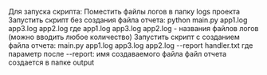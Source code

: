 Для запуска скрипта:
Поместить файлы логов в папку logs проекта
Запустить скрипт без создания файла отчета:
python main.py app1.log app3.log app2.log
где app1.log app3.log app2.log - названия файлов логов (можно вводить любое количество)
Запустить скрипт с созданием файла отчета:
main.py app1.log app3.log app2.log --report handler.txt
где параметр после --report: имя создаваемого файла
файл отчета создается в папке output
